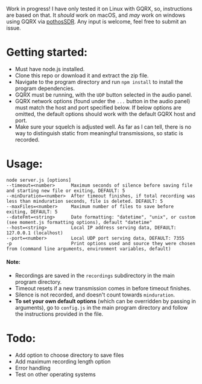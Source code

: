 Work in progress! I have only tested it on Linux with GQRX, so, instructions are based on that. It *should* work on macOS, and *may* work on windows using GQRX via [pothosSDR](https://github.com/pothosware/PothosSDR). Any input is welcome, feel free to submit an issue.

# Getting started:

- Must have node.js installed.
- Clone this repo or download it and extract the zip file.
- Navigate to the program directory and run `npm install` to install the program dependencies.
- GQRX must be running, with the `UDP` button selected in the audio panel.
- GQRX network options (found under the `...` button in the audio panel) must match the host and port specified below. If below options are omitted, the default options should work with the default GQRX host and port.
- Make sure your squelch is adjusted well. As far as I can tell, there is no way to distinguish static from meaningful transmissions, so static is recorded.

# Usage:

```
node server.js [options]
--timeout=<number>      Maximum seconds of silence before saving file and starting new file or exiting, DEFAULT: 5
--minDuration=<number>  After timeout finishes, if total recording was less than minduration seconds, file is deleted. DEFAULT: 5
--maxFiles=<number>     Maximum number of files to save before exiting, DEFAULT: 5
--dateFmt=<string>      Date formatting: "datetime", "unix", or custom (see moment.js formatting options), default "datetime"
--host=<string>         Local IP address serving data, DEFAULT: 127.0.0.1 (localhost)
--port=<number>         Local UDP port serving data, DEFAULT: 7355
-p                      Print options used and source they were chosen from (command line arguments, environment variables, default)
```
#### Note:
- Recordings are saved in the `recordings` subdirectory in the main program directory.
- Timeout resets if a new transmission comes in before timeout finishes.
- Silence is not recorded, and doesn't count towards `minduration`.
- **To set your own default options** (which can be overridden by passing in arguments), go to `config.js` in the main program directory and follow the instructions provided in the file.

# Todo:

- Add option to choose directory to save files
- Add maximum recording length option
- Error handling
- Test on other operating systems